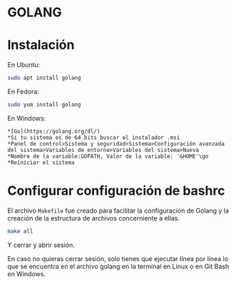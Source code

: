 GOLANG
======

# Instalación

En Ubuntu:

```bash
sudo apt install golang
```

En Fedora:

```bash
sudo yum install golang
```

En Windows:
```*Install:
*[Go](https://golang.org/dl/)
*Si tu sistema es de 64 bits buscar el instalador .msi
*Panel de control>Sistema y seguridad>Sistema>Configuración avanzada del sistema>Variables de entorno>Variables del sistema>Nueva
*Nombre de la variable:GOPATH, Valor de la variable: '&HOME'\go
*Reiniciar el sistema
```


# Configurar configuración de bashrc

El archivo `Makefile` fue creado para facilitar la
configuración de Golang y la creación de la estructura
de archivos concerniente a ellas.

```bash
make all
```

Y cerrar y abrir sesión.

En caso no quieras cerrar sesión, solo tienes que ejecutar
línea por línea lo que se encuentra en el archivo golang
en la terminal en Linux o en Git Bash en Windows.

